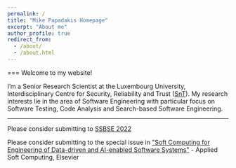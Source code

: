 ```yaml
---
permalink: /
title: "Mike Papadakis Homepage"
excerpt: "About me"
author_profile: true
redirect_from: 
  - /about/
  - /about.html
---
```


===
Welcome to my website!

I’m a Senior Research Scientist at the Luxembourg University, Interdisciplinary Centre for Security, Reliability and Trust ([SnT](https://wwwfr.uni.lu/snt)). My research interests lie in the area of Software Engineering with particular focus on Software Testing, Code Analysis and Search-based Software Engineering. 





---------------------------------------------------------------------------------------------------------------------------------------------------------

Please consider submitting to [SSBSE 2022](https://conf.researchr.org/home/ssbse-2022)


Please consider submitting to the special issue in ["Soft Computing for Engineering of Data-driven and AI-enabled Software Systems"](https://www.journals.elsevier.com/applied-soft-computing/call-for-papers/soft-computing-for-engineering-of-data-driven-and-ai-enabled-software-systems) - Applied Soft Computing, Elsevier 


